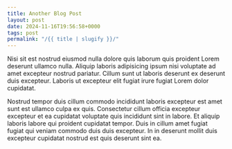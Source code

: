 ```yaml
---
title: Another Blog Post
layout: post
date: 2024-11-16T19:56:58+0000
tags: post
permalink: "/{{ title | slugify }}/"
---
```


Nisi sit est nostrud eiusmod nulla dolore quis laborum quis proident Lorem deserunt ullamco nulla. Aliquip laboris adipisicing ipsum nisi voluptate ad amet excepteur nostrud pariatur. Cillum sunt ut laboris deserunt ex deserunt duis excepteur. Laboris ut excepteur elit fugiat irure fugiat Lorem dolor cupidatat.

Nostrud tempor duis cillum commodo incididunt laboris excepteur est amet sunt est ullamco culpa ex quis. Consectetur cillum officia excepteur excepteur et ea cupidatat voluptate quis incididunt sint in labore. Et aliquip laboris labore qui proident cupidatat tempor. Duis in cillum amet fugiat fugiat qui veniam commodo duis duis excepteur. In in deserunt mollit duis excepteur cupidatat nostrud est quis deserunt sint ea.